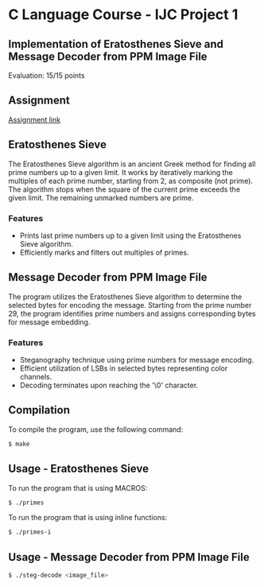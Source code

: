 # C Language Course - IJC Project 1

## Implementation of Eratosthenes Sieve and Message Decoder from PPM Image File
Evaluation: 15/15 points

## Assignment
[Assignment link](https://github.com/kezniklm/IJC_project1/blob/main/IJC_%20DU1.pdf)

## Eratosthenes Sieve
The Eratosthenes Sieve algorithm is an ancient Greek method for finding all prime numbers up to a given limit. It works by iteratively marking the multiples of each prime number, starting from 2, as composite (not prime). The algorithm stops when the square of the current prime exceeds the given limit. The remaining unmarked numbers are prime.

### Features
* Prints last prime numbers up to a given limit using the Eratosthenes Sieve algorithm.
* Efficiently marks and filters out multiples of primes.

## Message Decoder from PPM Image File
The program utilizes the Eratosthenes Sieve algorithm to determine the selected bytes for encoding the message. Starting from the prime number 29, the program identifies prime numbers and assigns corresponding bytes for message embedding.

### Features
* Steganography technique using prime numbers for message encoding.
* Efficient utilization of LSBs in selected bytes representing color channels.
* Decoding terminates upon reaching the '\0' character.

## Compilation
To compile the program, use the following command:
```bash
$ make
```

## Usage - Eratosthenes Sieve
To run the program that is using MACROS:
```bash
$ ./primes
```
To run the program that is using inline functions:
```bash
$ ./primes-i
```

## Usage - Message Decoder from PPM Image File
```bash
$ ./steg-decode <image_file>
```

